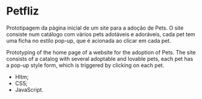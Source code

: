 # Petfliz
Prototipagem da página inicial de um site para a adoção de Pets. O site consiste num catálogo com vários pets adotáveis e adoráveis, cada pet tem uma ficha no estilo pop-up, que é acionada ao clicar em cada pet.

Prototyping of the home page of a website for the adoption of Pets. The site consists of a catalog with several adoptable and lovable pets, each pet has a pop-up style form, which is triggered by clicking on each pet.

- Hltm;
- CSS;
- JavaScript.
